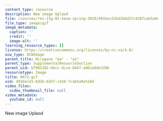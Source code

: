 ```yaml
---
content_type: resource
description: New image Uplaod
file: /courses/res-21g-01-kana-spring-2010/491becd16d2b6d37c428fcab5a9e528d_0472.gif
file_type: image/gif
image_metadata:
  caption: ''
  credit: ''
  image-alt: ''
learning_resource_types: []
license: https://creativecommons.org/licenses/by-nc-sa/4.0/
ocw_type: OCWImage
parent_title: Hiragana "ma" - "yo"
parent_type: SupplementalResourceSection
parent_uid: b7982202-bbcc-dcce-b047-a061a0de320b
resourcetype: Image
title: 0472.gif
uid: 491becd1-6d2b-6d37-c428-fcab5a9e528d
video_files:
  video_thumbnail_file: null
video_metadata:
  youtube_id: null
---
```

New image Uplaod